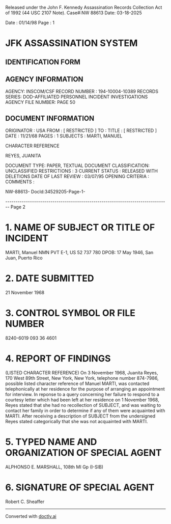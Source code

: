 Released under the John F. Kennedy
Assassination Records Collection Act of
1992 (44 USC 2107 Note). Case#:NW
88613 Date: 03-18-2025

Date : 01/14/98
Page : 1

# JFK ASSASSINATION SYSTEM
## IDENTIFICATION FORM

## AGENCY INFORMATION

AGENCY: INSCOM/CSF
RECORD NUMBER : 194-10004-10389
RECORDS SERIES: DOD-AFFILIATED PERSONNEL INCIDENT INVESTIGATIONS
AGENCY FILE NUMBER: PAGE 50

## DOCUMENT INFORMATION

ORIGINATOR : USA
FROM : [ RESTRICTED ]
TO :
TITLE : [ RESTRICTED ]
DATE : 11/21/68
PAGES : 1
SUBJECTS : MARTI, MANUEL

CHARACTER REFERENCE

REYES, JUANITA

DOCUMENT TYPE: PAPER, TEXTUAL DOCUMENT
CLASSIFICATION: UNCLASSIFIED
RESTRICTIONS : 3
CURRENT STATUS : RELEASED WITH DELETIONS
DATE OF LAST REVIEW : 03/07/95
OPENING CRITERIA :
COMMENTS :

NW-88613- DocId:34529205-Page-1-


-------------------------------------------------------------------------------- Page 2

# 1. NAME OF SUBJECT OR TITLE OF INCIDENT
MARTI, Manuel NMN
PVT E-1, US 52 737 780
DPOB: 17 May 1946, San Juan, Puerto Rico

# 2. DATE SUBMITTED
21 November 1968

# 3. CONTROL SYMBOL OR FILE NUMBER
8240-6019
093 36 4601

# 4. REPORT OF FINDINGS

(LISTED CHARACTER REFERENCE) On 3 November 1968, Juanita Reyes, 170 West 89th Street, New York, New York, telephone number 874-7986, possible listed character reference of Manuel MARTI, was contacted telephonically at her residence for the purpose of arranging an appointment for interview. In reponse to a query concerning her failure to respond to a courtesy letter which had been left at her residence on 1 November 1968, Reyes stated that she had no recollection of SUBJECT, and was waiting to contact her family in order to determine if any of them were acquainted with MARTI. After receiving a description of SUBJECT from the undersigned Reyes stated categorically that she was not acquainted with MARTI.

# 5. TYPED NAME AND ORGANIZATION OF SPECIAL AGENT
ALPHONSO E. MARSHALL, 108th MI Gp (I-SIB)

# 6. SIGNATURE OF SPECIAL AGENT
Robert C. Sheaffer


---
Converted with [doctly.ai](https://doctly.ai)
